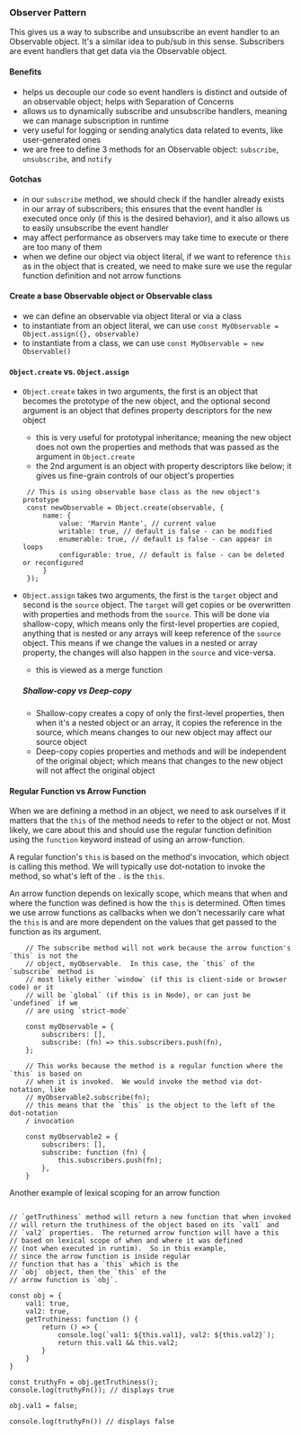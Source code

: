 ### Observer Pattern

This gives us a way to subscribe and unsubscribe an event handler to an Observable object.  It's
a similar idea to pub/sub in this sense.  Subscribers are event handlers that get data via the
Observable object.

#### Benefits
- helps us decouple our code so event handlers is distinct and outside of an observable object;
helps with Separation of Concerns
- allows us to dynamically subscribe and unsubscribe handlers, meaning we can manage subscription
in runtime
- very useful for logging or sending analytics data related to events, like user-generated ones
- we are free to define 3 methods for an Observable object: `subscribe`, `unsubscribe`, and
`notify`

#### Gotchas
- in our `subscribe` method, we should check if the handler already exists in our array of
subscribers; this ensures that the event handler is executed once only (if this is the 
desired behavior), and it also allows us to easily unsubscribe the event handler
- may affect performance as observers may take time to execute or there are too many of
them
- when we define our object via object literal, if we want to reference `this` as in
the object that is created, we need to make sure we use the regular function 
definition and not arrow functions

#### Create a base Observable object or Observable class
- we can define an observable via object literal or via a class
- to instantiate from an object literal, we can use `const MyObservable = Object.assign({}, observable)`
- to instantiate from a class, we can use `const MyObservable = new Observable()`

#### `Object.create` vs. `Object.assign`
- `Object.create` takes in two arguments, the first is an object that becomes the prototype of the new object,
and the optional second argument is an object that defines property descriptors for the new object
   - this is very useful for prototypal inheritance; meaning the new object does not own the properties and
   methods that was passed as the argument in `Object.create`
   - the 2nd argument is an object with property descriptors like below; it gives us fine-grain controls of
   our object's properties

   ```
    // This is using observable base class as the new object's prototype
    const newObservable = Object.create(observable, {
        name: {
            value: 'Marvin Mante', // current value
            writable: true, // default is false - can be modified
            enumerable: true, // default is false - can appear in loops
            configurable: true, // default is false - can be deleted or reconfigured
        }
    });

   ```

- `Object.assign` takes two arguments, the first is the `target` object and second is the `source` object.
The `target` will get copies or be overwritten with properties and methods from the `source`.  This will
be done via shallow-copy, which means only the first-level properties are copied, anything that is
nested or any arrays will keep reference of the `source` object.  This means if we change the
values in a nested or array property, the changes will also happen in the `source` and
vice-versa.
    - this is viewed as a merge function

    ##### Shallow-copy vs Deep-copy
    - Shallow-copy creates a copy of only the first-level properties, then when it's a nested
    object or an array, it copies the reference in the source, which means changes to our new
    object may affect our source object
    - Deep-copy copies properties and methods and will be independent of the original object;
    which means that changes to the new object will not affect the original object


#### Regular Function vs Arrow Function

When we are defining a method in an object, we need to ask ourselves if it matters that the
`this` of the method needs to refer to the object or not.  Most likely, we care about this
and should use the regular function definition using the `function` keyword instead of
using an arrow-function.

A regular function's `this` is based on the method's invocation, which object is calling
this method.  We will typically use dot-notation to invoke the method, so what's left of
the `.` is the `this`.

An arrow function depends on lexically scope, which means that when and where the
function was defined is how the `this` is determined.  Often times we use arrow
functions as callbacks when we don't necessarily care what the `this` is and 
are more dependent on the values that get passed to the function as its 
argument.

```
    // The subscribe method will not work because the arrow function's `this` is not the
    // object, myObservable.  In this case, the `this` of the `subscribe` method is
    // most likely either `window` (if this is client-side or browser code) or it 
    // will be `global` (if this is in Node), or can just be `undefined` if we
    // are using `strict-mode`

    const myObservable = {
        subscribers: [],
        subscribe: (fn) => this.subscribers.push(fn),
    };

    // This works because the method is a regular function where the `this` is based on
    // when it is invoked.  We would invoke the method via dot-notation, like
    // myObservable2.subscribe(fn);
    // this means that the `this` is the object to the left of the dot-notation
    / invocation

    const myObservable2 = {
        subscribers: [],
        subscribe: function (fn) {
            this.subscribers.push(fn);
        },
    }
```

Another example of lexical scoping for an arrow function

```

// `getTruthiness` method will return a new function that when invoked
// will return the truthiness of the object based on its `val1` and
// `val2` properties.  The returned arrow function will have a this
// based on lexical scope of when and where it was defined
// (not when executed in runtim).  So in this example, 
// since the arrow function is inside regular 
// function that has a `this` which is the
// `obj` object, then the `this` of the 
// arrow function is `obj`.

const obj = {
    val1: true,
    val2: true,
    getTruthiness: function () {
        return () => {
            console.log(`val1: ${this.val1}, val2: ${this.val2}`);
            return this.val1 && this.val2;
        }
    }
}

const truthyFn = obj.getTruthiness();
console.log(truthyFn()); // displays true

obj.val1 = false;

console.log(truthyFn()) // displays false
```

